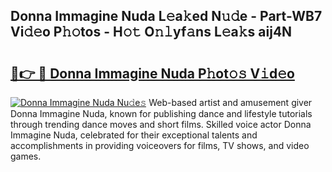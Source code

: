 ## Donna Immagine Nuda L𝚎a𝚔ed N𝚞𝚍e - Part-WB7 Vi𝚍𝚎o P𝚑𝚘tos - H𝚘𝚝 O𝚗𝚕yf𝚊ns L𝚎a𝚔s aij4N

# <h2><a href="http://kf6a3u1.oniu.top/?m=Donna+Immagine+Nuda">🔗👉 🔴 Donna Immagine Nuda P𝚑ot𝚘𝚜 V𝚒d𝚎o</a></h2>

[![Donna Immagine Nuda Nu𝚍e𝚜](https://i.imgur.com/0qMVB7G.gif)](http://kf6a3u1.oniu.top/?m=Donna+Immagine+Nuda)
Web-based artist and amusement giver Donna Immagine Nuda, known for publishing dance and lifestyle tutorials through trending dance moves and short films. Skilled voice actor Donna Immagine Nuda, celebrated for their exceptional talents and accomplishments in providing voiceovers for films, TV shows, and video games.  
